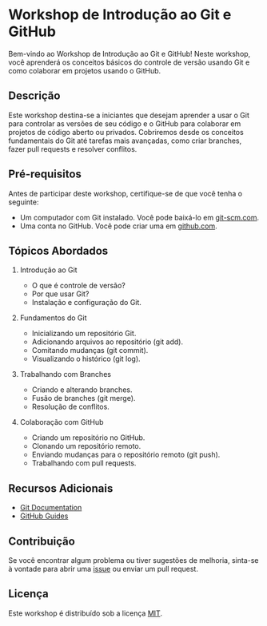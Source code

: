 # Workshop de Introdução ao Git e GitHub

Bem-vindo ao Workshop de Introdução ao Git e GitHub! Neste workshop, você aprenderá os conceitos básicos do controle de versão usando Git e como colaborar em projetos usando o GitHub.

## Descrição

Este workshop destina-se a iniciantes que desejam aprender a usar o Git para controlar as versões de seu código e o GitHub para colaborar em projetos de código aberto ou privados. Cobriremos desde os conceitos fundamentais do Git até tarefas mais avançadas, como criar branches, fazer pull requests e resolver conflitos.

## Pré-requisitos

Antes de participar deste workshop, certifique-se de que você tenha o seguinte:

- Um computador com Git instalado. Você pode baixá-lo em [git-scm.com](https://git-scm.com/).
- Uma conta no GitHub. Você pode criar uma em [github.com](https://github.com/).

## Tópicos Abordados

1. Introdução ao Git
   - O que é controle de versão?
   - Por que usar Git?
   - Instalação e configuração do Git.

2. Fundamentos do Git
   - Inicializando um repositório Git.
   - Adicionando arquivos ao repositório (git add).
   - Comitando mudanças (git commit).
   - Visualizando o histórico (git log).

3. Trabalhando com Branches
   - Criando e alterando branches.
   - Fusão de branches (git merge).
   - Resolução de conflitos.

4. Colaboração com GitHub
   - Criando um repositório no GitHub.
   - Clonando um repositório remoto.
   - Enviando mudanças para o repositório remoto (git push).
   - Trabalhando com pull requests.

## Recursos Adicionais

- [Git Documentation](https://git-scm.com/doc)
- [GitHub Guides](https://guides.github.com/)


## Contribuição

Se você encontrar algum problema ou tiver sugestões de melhoria, sinta-se à vontade para abrir uma [issue](https://github.com/joaobenedetmachado/git-github/issues) ou enviar um pull request.

## Licença

Este workshop é distribuído sob a licença [MIT](LICENSE).
